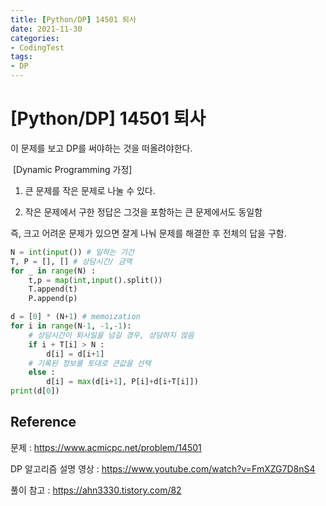 ```yaml
---
title: [Python/DP] 14501 퇴사
date: 2021-11-30
categories:
- CodingTest
tags:
- DP
---
```


# [Python/DP] 14501 퇴사



이 문제를 보고 DP를 써야하는 것을 떠올려야한다. 



​	[Dynamic Programming 가정]

1. 큰 문제를 작은 문제로 나눌 수 있다.

2. 작은 문제에서 구한 정답은 그것을 포함하는 큰 문제에서도 동일함

   

즉, 크고 어려운 문제가 있으면 잘게 나눠 문제를 해결한 후 전체의 답을 구함.



```python
N = int(input()) # 일하는 기간
T, P = [], [] # 상담시간/ 금액
for _ in range(N) :
    t,p = map(int,input().split())
    T.append(t)
    P.append(p)

d = [0] * (N+1) # memoization
for i in range(N-1, -1,-1):
    # 상담시간이 퇴사일을 넘길 경우, 상담하지 않음
    if i + T[i] > N :
        d[i] = d[i+1]
    # 기록된 정보를 토대로 큰값을 선택 
    else :
        d[i] = max(d[i+1], P[i]+d[i+T[i]])
print(d[0])

```



## Reference

문제 : https://www.acmicpc.net/problem/14501

DP 알고리즘 설명 영상 : https://www.youtube.com/watch?v=FmXZG7D8nS4

풀이 참고 : https://ahn3330.tistory.com/82

